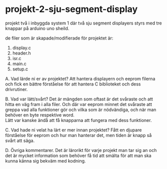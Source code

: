 # projekt-2-sju-segment-display
projekt två i inbyggda system 1 där två sju segment displayers styrs med tre knappar på arduino uno sheild. 

de filer som är skapade/modifierade för projektet är:
1. display.c
2. header.h
3. isr.c
4. main.c
5. setup.c



A. Vad lärde ni er av projektet?
  Att hantera displayern och eeprom filerna och fick en bättre förståelse för att hantera C biblioteket och dess drivrutiner.
  
B. Vad var lätt/svårt? 
  Det är mängden som oftast är det svåraste och att hitta en väg fram i alla filer. Och där var eeprom minnet det svåraste
  att greppa vad alla funktioner gör och vilka som är nödvändiga, och när man behöver en byte respektive word.  
  Lätt var kanske ändå att få knapparna att fungera med dess funktioner. 
  
C. Vad hade ni velat ha lärt er mer innan projektet? 
  Fått en djupare förståelse för eeprom och hur man hanterar det, men tiden är knapp så svårt att säga.
  
D. Övriga kommentarer. 
   Det är lärorikt för varje projekt man tar sig an och det är mycket information som behöver få tid att smälta för att man ska kunna känna sig    bekväm med kodning.  

